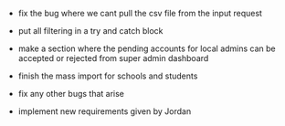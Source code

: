 - fix the bug where we cant pull the csv file from the input request

- put all filtering in a try and catch block

- make a section where the pending accounts for local admins can be accepted or rejected from super admin dashboard 

- finish the mass import for schools and students

- fix any other bugs that arise

- implement new requirements given by Jordan